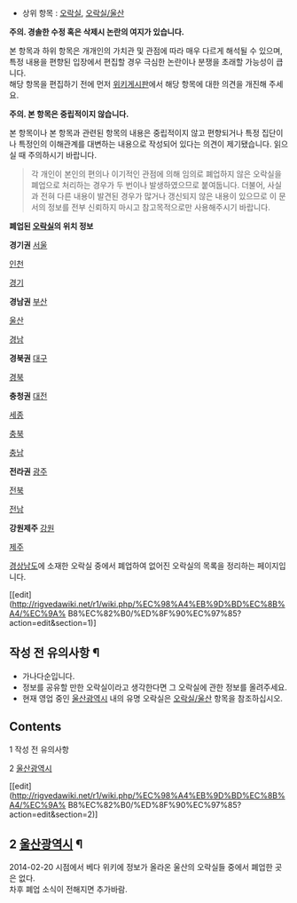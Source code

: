   * 상위 항목 : [오락실](%EC%98%A4%EB%9D%BD%EC%8B%A4.md), [오락실/울산](%EC%98%A4%EB%9D%BD%EC%8B%A4/%EC%9A%B8%EC%82%B0.md)

**주의. 경솔한 수정 혹은 삭제시 논란의 여지가 있습니다.**  
  
본 항목과 하위 항목은 개개인의 가치관 및 관점에 따라 매우 다르게 해석될 수 있으며,  
특정 내용을 편향된 입장에서 편집할 경우 극심한 논란이나 분쟁을 초래할 가능성이 큽니다.  
해당 항목을 편집하기 전에 먼저 [위키게시판](http://wikibbs.net/)에서 해당 항목에 대한 의견을 개진해 주세요.

  
  

**주의. 본 항목은 중립적이지 않습니다.**  
  
본 항목이나 본 항목과 관련된 항목의 내용은 중립적이지 않고 편향되거나 특정 집단이나 특정인의 이해관계를 대변하는 내용으로 작성되어 있다는
의견이 제기됐습니다. 읽으실 때 주의하시기 바랍니다.

  
  
  

> 각 개인이 본인의 편의나 이기적인 관점에 의해 임의로 폐업하지 않은 오락실을 폐업으로 처리하는 경우가 두 번이나 발생하였으므로
붙여둡니다. 더불어, 사실과 전혀 다른 내용이 발견된 경우가 많거나 갱신되지 않은 내용이 있으므로 이 문서의 정보를 전부 신뢰하지 마시고
참고목적으로만 사용해주시기 바랍니다.

**폐업된 [오락실](%EC%98%A4%EB%9D%BD%EC%8B%A4.md)의 위치 정보**

**경기권**
[서울](%EC%98%A4%EB%9D%BD%EC%8B%A4/%EC%84%9C%EC%9A%B8/%ED%8F%90%EC%97%85.md)

[인천](%EC%98%A4%EB%9D%BD%EC%8B%A4/%EC%9D%B8%EC%B2%9C/%ED%8F%90%EC%97%85.md)

[경기](%EC%98%A4%EB%9D%BD%EC%8B%A4/%EA%B2%BD%EA%B8%B0/%ED%8F%90%EC%97%85.md)

**경남권**
[부산](%EC%98%A4%EB%9D%BD%EC%8B%A4/%EB%B6%80%EC%82%B0/%ED%8F%90%EC%97%85.md)

[울산](%EC%98%A4%EB%9D%BD%EC%8B%A4/%EC%9A%B8%EC%82%B0/%ED%8F%90%EC%97%85.md)

[경남](%EC%98%A4%EB%9D%BD%EC%8B%A4/%EA%B2%BD%EB%82%A8/%ED%8F%90%EC%97%85.md)

**경북권**
[대구](%EC%98%A4%EB%9D%BD%EC%8B%A4/%EB%8C%80%EA%B5%AC/%ED%8F%90%EC%97%85.md)

[경북](%EC%98%A4%EB%9D%BD%EC%8B%A4/%EA%B2%BD%EB%B6%81/%ED%8F%90%EC%97%85.md)

**충청권**
[대전](%EC%98%A4%EB%9D%BD%EC%8B%A4/%EB%8C%80%EC%A0%84/%ED%8F%90%EC%97%85.md)

[세종](%EC%98%A4%EB%9D%BD%EC%8B%A4/%EC%84%B8%EC%A2%85/%ED%8F%90%EC%97%85.md)

[충북](%EC%98%A4%EB%9D%BD%EC%8B%A4/%EC%B6%A9%EB%B6%81/%ED%8F%90%EC%97%85.md)

[충남](%EC%98%A4%EB%9D%BD%EC%8B%A4/%EC%B6%A9%EB%82%A8/%ED%8F%90%EC%97%85.md)

**전라권**
[광주](%EC%98%A4%EB%9D%BD%EC%8B%A4/%EA%B4%91%EC%A3%BC/%ED%8F%90%EC%97%85.md)

[전북](%EC%98%A4%EB%9D%BD%EC%8B%A4/%EC%A0%84%EB%B6%81/%ED%8F%90%EC%97%85.md)

[전남](%EC%98%A4%EB%9D%BD%EC%8B%A4/%EC%A0%84%EB%82%A8/%ED%8F%90%EC%97%85.md)

**강원제주**
[강원](%EC%98%A4%EB%9D%BD%EC%8B%A4/%EA%B0%95%EC%9B%90/%ED%8F%90%EC%97%85.md)

[제주](%EC%98%A4%EB%9D%BD%EC%8B%A4/%EC%A0%9C%EC%A3%BC/%ED%8F%90%EC%97%85.md)

[경상남도](%EA%B2%BD%EC%83%81%EB%82%A8%EB%8F%84.md)에 소재한 오락실 중에서 폐업하여 없어진 오락실의
목록을 정리하는 페이지입니다.

[[edit](http://rigvedawiki.net/r1/wiki.php/%EC%98%A4%EB%9D%BD%EC%8B%A4/%EC%9A%
B8%EC%82%B0/%ED%8F%90%EC%97%85?action=edit&section=1)]

## 작성 전 유의사항 ¶

  * 가나다순입니다.
  * 정보를 공유할 만한 오락실이라고 생각한다면 그 오락실에 관한 정보를 올려주세요.
  * 현재 영업 중인 [울산광역시](%EC%9A%B8%EC%82%B0%EA%B4%91%EC%97%AD%EC%8B%9C.md) 내의 유명 오락실은 [오락실/울산](%EC%98%A4%EB%9D%BD%EC%8B%A4/%EC%9A%B8%EC%82%B0.md) 항목을 참조하십시오.  

## Contents

    

1 작성 전 유의사항

2 [울산광역시](%EC%9A%B8%EC%82%B0%EA%B4%91%EC%97%AD%EC%8B%9C.md)

[[edit](http://rigvedawiki.net/r1/wiki.php/%EC%98%A4%EB%9D%BD%EC%8B%A4/%EC%9A%
B8%EC%82%B0/%ED%8F%90%EC%97%85?action=edit&section=2)]

## 2 [울산광역시](%EC%9A%B8%EC%82%B0%EA%B4%91%EC%97%AD%EC%8B%9C.md) ¶

2014-02-20 시점에서 베다 위키에 정보가 올라온 울산의 오락실들 중에서 폐업한 곳은 없다.  
차후 폐업 소식이 전해지면 추가바람.


